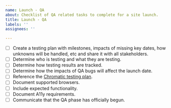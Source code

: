 ```yaml
---
name: Launch - QA
about: Checklist of QA related tasks to complete for a site launch.
title: Launch - QA
labels: ''
assignees: ''

---
```


<!-- Please check off line-items as they are completed and leave notes if necessary. -->
<!-- If an item is not relevant to this project, [strike it out](https://docs.github.com/en/github/writing-on-github/basic-writing-and-formatting-syntax#styling-text) -->
<!-- (e.g. `~~Not relevant item~~`) or remove it. If child tickets are created for -->
<!-- any line-item, please update this description to include references to them. -->

- [ ] Create a testing plan with milestones, impacts of missing key dates, how unknowns will be handled, etc and share it with all stakeholders.
- [ ] Determine who is testing and what they are testing.
- [ ] Determine how testing results are tracked.
- [ ] Determine how the impacts of QA bugs will affect the launch date.
- [ ] Reference the [Chromatic testing plan](https://docs.google.com/document/d/1l0TA64OII2yu8DICWu-sFvE_MgBPoW3zXQn9VUQQKVY/edit#).
- [ ] Document supported browsers.
- [ ] Include expected functionality.
- [ ] Document A11y requirements.
- [ ] Communicate that the QA phase has officially begun.
